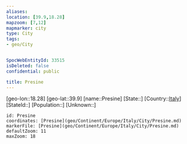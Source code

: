 ```yaml
---
aliases: 
location: [39.9,18.28]
mapzoom: [7,12] 
mapmarker: city 
type: City
tags:
- geo/City


SpocWebEntityId: 33515
isDeleted: false
confidential: public

title: Presine
---
```

[geo-lon::18.28]
[geo-lat::39.9]
[name::Presine]
[State::]
[Country::[Italy](geo/Continent/Europe/Italy.md)]
[StateId::]
[Population::]
[Unknown::]


```leaflet
id: Presine
coordinates: [Presine](geo/Continent/Europe/Italy/City/Presine.md)
markerFile: [Presine](geo/Continent/Europe/Italy/City/Presine.md)
defaultZoom: 11 
maxZoom: 18
```


